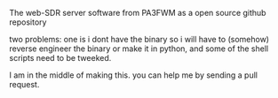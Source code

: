 The web-SDR server software from PA3FWM as a open source github repository

two problems: one is i dont have the binary so i will have to (somehow) reverse engineer the binary or make it in python, and some of the shell scripts need to be tweeked.

I am in the middle of making this. you can help me by sending a pull request.
